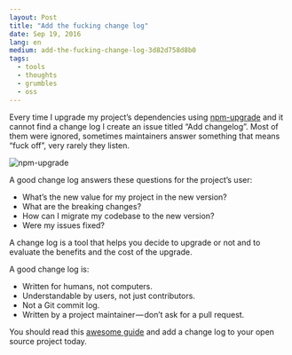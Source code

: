 ```yaml
---
layout: Post
title: "Add the fucking change log"
date: Sep 19, 2016
lang: en
medium: add-the-fucking-change-log-3d82d758d8b0
tags:
  - tools
  - thoughts
  - grumbles
  - oss
---
```


Every time I upgrade my project’s dependencies using [npm-upgrade](https://github.com/th0r/npm-upgrade) and it cannot find a change log I create an issue titled “Add changelog”. Most of them were ignored, sometimes maintainers answer something that means “fuck off”, very rarely they listen.

![npm-upgrade](/images/npm-upgrade.png)

A good change log answers these questions for the project’s user:

* What’s the new value for my project in the new version?
* What are the breaking changes?
* How can I migrate my codebase to the new version?
* Were my issues fixed?

A change log is a tool that helps you decide to upgrade or not and to evaluate the benefits and the cost of the upgrade.

A good change log is:

* Written for humans, not computers.
* Understandable by users, not just contributors.
* Not a Git commit log.
* Written by a project maintainer — don’t ask for a pull request.

You should read this [awesome guide](http://keepachangelog.com/) and add a change log to your open source project today.
